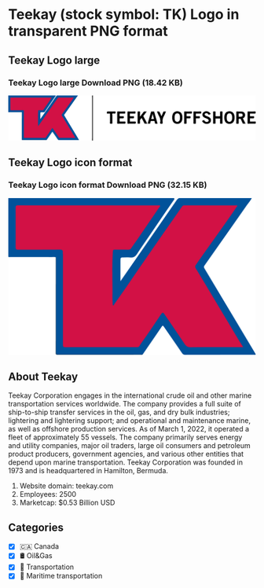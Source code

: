 # Teekay (stock symbol: TK) Logo in transparent PNG format

## Teekay Logo large

### Teekay Logo large Download PNG (18.42 KB)

![Teekay Logo large Download PNG (18.42 KB)](/img/orig/TK_BIG-567fbac0.png)

## Teekay Logo icon format

### Teekay Logo icon format Download PNG (32.15 KB)

![Teekay Logo icon format Download PNG (32.15 KB)](/img/orig/TK-270f72d3.png)

## About Teekay

Teekay Corporation engages in the international crude oil and other marine transportation services worldwide. The company provides a full suite of ship-to-ship transfer services in the oil, gas, and dry bulk industries; lightering and lightering support; and operational and maintenance marine, as well as offshore production services. As of March 1, 2022, it operated a fleet of approximately 55 vessels. The company primarily serves energy and utility companies, major oil traders, large oil consumers and petroleum product producers, government agencies, and various other entities that depend upon marine transportation. Teekay Corporation was founded in 1973 and is headquartered in Hamilton, Bermuda.

1. Website domain: teekay.com
2. Employees: 2500
3. Marketcap: $0.53 Billion USD


## Categories
- [x] 🇨🇦 Canada
- [x] 🛢 Oil&Gas
- [x] 🚚 Transportation
- [x] 🚢 Maritime transportation
